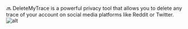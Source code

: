🔜 DeleteMyTrace is a powerful privacy tool that allows you to delete any trace of your account on social media platforms like Reddit or Twitter.
<br>
![alt](https://github.com/carsonOK/deleteMyTrace/coming-soon.jpg)